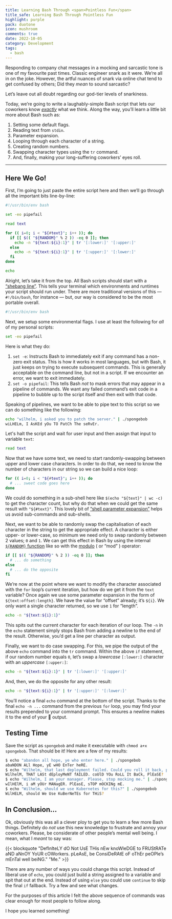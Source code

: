 ```yaml
---
title: Learning Bash Through <span>Pointless Fun</span>
title_safe: Learning Bash Through Pointless Fun
highlight: purple
pack: duotone
icon: mushroom
comments: true
date: 2022-10-05
category: Development
tags:
  - bash
---
```

Responding to company chat messages in a mocking and sarcastic tone is one of my favourite past times. Classic engineer snark as it were. We’re all in on the joke. However, the artful nuances of snark via online chat tend to get confused by others; Did they *mean* to sound sarcastic?

<!--more-->

Let’s leave out all doubt regarding our god-tier levels of snarkiness. 

Today, we’re going to write a laughably-simple Bash script that lets our coworkers know *[exactly](https://knowyourmeme.com/memes/mocking-spongebob)* what we think. Along the way, you’ll learn a little bit more about Bash such as:

1. Setting some default flags.
2. Reading text from `stdin`.
3. Parameter expansion.
4. Looping through each character of a string.
5. Creating random numbers.
6. Swapping character types using the `tr` command.
7. And, finally, making your long-suffering coworkers’ eyes roll.

---

## Here We Go!

First, I’m going to just paste the entire script here and then we’ll go through all the important bits line-by-line:
```bash
#!/usr/bin/env bash

set -eo pipefail

read text

for (( i=0; i < "${#text}"; i++ )); do
  if [[ $(( "${RANDOM}" % 2 )) -eq 0 ]]; then
    echo -n "${text:${i}:1}" | tr '[:lower:]' '[:upper:]'
  else
    echo -n "${text:${i}:1}" | tr '[:upper:]' '[:lower:]'
  fi
done

echo
```
Alright, let’s take it from the top. All Bash scripts should start with a [“shebang line”](https://en.wikipedia.org/wiki/Shebang_(Unix)). This tells your terminal which environments and runtimes your script should run under. There are more traditional versions of this — `#!/bin/bash`, for instance — but, our way is considered to be the most portable overall.
```bash
#!/usr/bin/env bash
```
Next, we setup some environmental flags. I use at least the following for *all* of my personal scripts:
```bash
set -eo pipefail
```
Here is what they do:

1. `set -e`: Instructs Bash to immediately exit if any command has a non-zero exit status. This is how it works in most languages, but with Bash, it just keeps on trying to execute subsequent commands. This is generally acceptable on the command line, but not in a script. If we encounter an error, we want to exit immediately.
2. `set -o pipefail`: This tells Bash *not* to mask errors that may appear in a pipeline of commands. We want any failed command’s exit code in a pipeline to bubble up to the script itself and then exit with that code.

Speaking of pipelines, we want to be able to pipe text to this script so we can do something like the following:
```bash
echo "wilhelm, i asked you to patch the server." | ./spongebob
wiLHELm, I AsKEd yOu TO PatCh The seRvEr.
```
Let's halt the script and wait for user input and then assign that input to variable `text`:
```bash
read text
```
Now that we have some text, we need to start randomly-swapping between upper and lower case characters. In order to do that, we need to know the number of characters in our string so we can build a nice loop:
```bash
for (( i=0; i < "${#text}"; i++ )); do
  # ... sweet code goes here 
done
```
We could do something in a sub-shell here like `$(echo "${text}" | wc -c)` to get the character count, but why do that when we could get the same result with `"${#text}"`. This lovely bit of [“shell parameter expansion”](https://www.gnu.org/software/bash/manual/html_node/Shell-Parameter-Expansion.html) helps us avoid sub-commands and sub-shells.

Next, we want to be able to randomly swap the capitalisation of each character in the string to get the appropriate effect. A character is either upper- or lower-case, so minimum we need only to swap randomly between 2 values; `0` and `1`. We can get this effect in Bash by using the internal [`${RANDOM}` function](https://tldp.org/LDP/abs/html/randomvar.html) like so with the [modulo](https://tldp.org/LDP/abs/html/ops.html) ( or “mod” ) operator:
```bash
if [[ $(( "${RANDOM}" % 2 )) -eq 0 ]]; then
  # ... do something
else
  # ... do the opposite
fi
```
We’re now at the point where we want to modify the character associated with the `for` loop’s current iteration, but how do we get it from the `text` variable? Once again we use some parameter expansion in the form of `${text:offset:length}`. We have the value for “offset” already; it’s `${i}`. We only want a single character returned, so we use `1` for “length”.
```bash
echo -n "${text:${i}:1}"
```
This spits out the current character for each iteration of our loop. The `-n` in the `echo` statement simply stops Bash from adding a newline to the end of the result. Otherwise, you’d get a line per character as output.  

Finally, we want to do case swapping. For this, we pipe the output of the above `echo` command into the `tr` command. Within the above `if` statement, if our random number equals `0`, let’s swap a *lowercase* `[:lower:]` character with an *uppercase* `[:upper:]`:
```bash
echo -n "${text:${i}:1}" | tr '[:lower:]' '[:upper:]'
```
And, then, we do the opposite for any other result:
```bash
echo -n "${text:${i}:1}" | tr '[:upper:]' '[:lower:]'
```
You’ll notice a final `echo` command at the bottom of the script. Thanks to the final `echo -n ...` command from the previous `for` loop, you may find your results prepended to your command prompt. This ensures a newline makes it to the end of your 🧽 output.
## Testing Time
Save the script as `spongebob` and make it executable with `chmod a+x spongebob`. That should be it! Here are a few of my results:
```bash
$ echo "abandon all hope, ye who enter here." | ./spongebob
abaNDON ALl Hope, yE wHO EnTer heRE.
$ echo "Wilhelm, that last deployment failed. Could you roll it back, please?" | ./spongebob
WilhelM, THAT LASt dEployMeNT fAILED. coUlD YOu RoLL It BaCk, PlEaSE?
$ echo "Wilhelm, I am your manager. Please, stop mocking me." | ./spongebob
wIlHElM, i aM yOUr MANagER. PlEasE, sTOP mOCKINg mE.
$ echo "Wilhelm, should we use Kubernetes for this?" | ./spongebob
WilHELM, should We Use KuBerNeTEs for THiS?
```
## In Conclusion…
Ok, obviously this was all a clever ploy to get you to learn a few more Bash things. Definitely do *not* use this new knowledge to frustrate and annoy your coworkers. Please, be considerate of other people’s mental well being. 
I mean, what I _meant_ to say was:

{{< blockquote "DefInIteLY dO Not UsE THis nEw knoWleDGE to FRUStRATe aND aNnOY YoUR cOWorkers. pLeAsE, be ConsiDeRAtE oF oThEr peOPle’s mEnTal well beiNG." "Me." >}}

There are any number of ways you could change this script. Instead of liberal use of `echo`, you could just build a string assigned to a variable and spit that out at the end. Instead of using `else` you could use `continue` to skip the final `if` fallback. Try a few and see what changes.

For the purposes of this article I felt the above sequence of commands was clear enough for most people to follow along.

I hope you learned something!